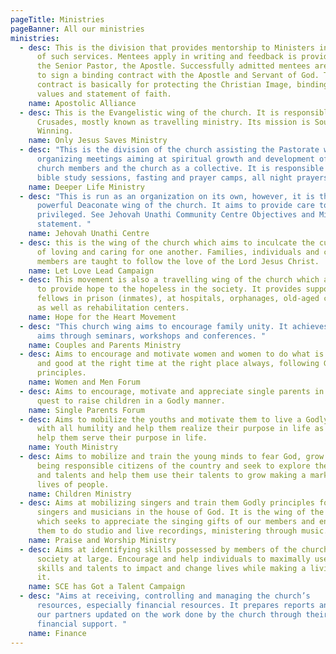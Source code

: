 ```yaml
---
pageTitle: Ministries
pageBanner: All our ministries
ministries:
  - desc: This is the division that provides mentorship to Ministers in need
      of such services. Mentees apply in writing and feedback is provided from
      the Senior Pastor, the Apostle. Successfully admitted mentees are required
      to sign a binding contract with the Apostle and Servant of God. The
      contract is basically for protecting the Christian Image, binding through
      values and statement of faith.
    name: Apostolic Alliance
  - desc: This is the Evangelistic wing of the church. It is responsible for
      Crusades, mostly known as travelling ministry. Its mission is Soul
      Winning.
    name: Only Jesus Saves Ministry
  - desc: "This is the division of the church assisting the Pastorate with
      organizing meetings aiming at spiritual growth and development of the
      church members and the church as a collective. It is responsible for:
      bible study sessions, fasting and prayer camps, all night prayers etc."
    name: Deeper Life Ministry
  - desc: "This is run as an organization on its own, however, it is the
      powerful Deaconate wing of the church. It aims to provide care to the less
      privileged. See Jehovah Unathi Community Centre Objectives and Mission
      statement. "
    name: Jehovah Unathi Centre
  - desc: this is the wing of the church which aims to inculcate the culture
      of loving and caring for one another. Families, individuals and community
      members are taught to follow the love of the Lord Jesus Christ.
    name: Let Love Lead Campaign
  - desc: This movement is also a travelling wing of the church which aims
      to provide hope to the hopeless in the society. It provides support to
      fellows in prison (inmates), at hospitals, orphanages, old-aged centers,
      as well as rehabilitation centers.
    name: Hope for the Heart Movement
  - desc: "This church wing aims to encourage family unity. It achieves its
      aims through seminars, workshops and conferences. "
    name: Couples and Parents Ministry
  - desc: Aims to encourage and motivate women and women to do what is right
      and good at the right time at the right place always, following Godly
      principles.
    name: Women and Men Forum
  - desc: Aims to encourage, motivate and appreciate single parents in their
      quest to raise children in a Godly manner.
    name: Single Parents Forum
  - desc: Aims to mobilize the youths and motivate them to live a Godly life
      with all humility and help them realize their purpose in life as well as
      help them serve their purpose in life.
    name: Youth Ministry
  - desc: Aims to mobilize and train the young minds to fear God, grow up
      being responsible citizens of the country and seek to explore their skills
      and talents and help them use their talents to grow making a mark in the
      lives of people.
    name: Children Ministry
  - desc: Aims at mobilizing singers and train them Godly principles for
      singers and musicians in the house of God. It is the wing of the church
      which seeks to appreciate the singing gifts of our members and encourage
      them to do studio and live recordings, ministering through music.
    name: Praise and Worship Ministry
  - desc: Aims at identifying skills possessed by members of the church and
      society at large. Encourage and help individuals to maximally use their
      skills and talents to impact and change lives while making a living out of
      it.
    name: SCE has Got a Talent Campaign
  - desc: "Aims at receiving, controlling and managing the church’s
      resources, especially financial resources. It prepares reports and keep
      our partners updated on the work done by the church through their
      financial support. "
    name: Finance
---
```

